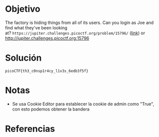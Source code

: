 # Objetivo

The factory is hiding things from all of its users. Can you login as Joe and find what they've been looking at? `https://jupiter.challenges.picoctf.org/problem/15796/` ([link](https://jupiter.challenges.picoctf.org/problem/15796/)) or http://jupiter.challenges.picoctf.org:15796
# Solución
```
picoCTF{th3_c0nsp1r4cy_l1v3s_6edb3f5f}
```

# Notas
-  Se usa Cookie Editor para establecer la cookie de admin como "True", con esto podemos obtener la bandera
# Referencias